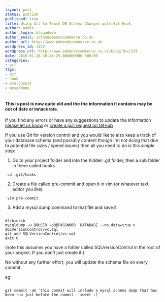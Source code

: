 ```yaml
---
layout: post
status: publish
published: true
title: Using Git to Track DB Schema Changes with Git Hook
author: admin
author_login: blogadmin
author_email: info@edmondscommerce.co.uk
author_url: http://www.edmondscommerce.co.uk
wordpress_id: 1333
wordpress_url: http://www.edmondscommerce.co.uk/blog/?p=1333
date: 2010-01-28 10:48:29.000000000 +00:00
categories:
- git
tags:
- git
- hook
- pre-commit
- mysqldump
---
```

<div class="oldpost"><h4>This is post is now quite old and the the information it contains may be out of date or innacurate.</h4>
<p>
If you find any errors or have any suggestions to update the information <a href="http://edmondscommerce.github.io/contact-us/index.html">please let us know</a>
or <a href="https://github.com/edmondscommerce/edmondscommerce.github.io">create a pull request on GitHub</a>
</p>
</div>
If you use Git for version control and you would like to also keep a track of your database schema (and possibly content though I'm not doing that due to potential file sizes / speed issues) then all you need to do is this simple step:

1. Go to your project folder and into the hidden .git folder, then a sub folder in there called hooks
```
 cd .git/hooks 
```

2. Create a file called pre-commit and open it in vim (or whatever text editor you like)
```
 vim pre-commit 
```

3. Add a mysql dump command to that file and save it 
```

#!/bin/sh
mysqldump -u DBUSER -pDBPASSWORD  DATABASE --no-data=true > SQLVersionControl/vc.sql
git add SQLVersionControl/vc.sql
exit 0

```

(note this assumes you have a folder called SQLVersionControl in the root of your project. If you don't just create it.)

No without any further effort, you will update the schema file on every commit.

eg 
```

git commit -am 'this commit will include a mysql schema dump that has been run just before the commit - sweet :)'

```
